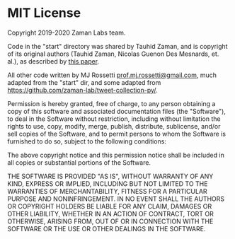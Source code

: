 
# MIT License

Copyright 2019-2020 Zaman Labs team.

Code in the "start" directory was shared by Tauhid Zaman, and is copyright of its original authors (Tauhid Zaman, Nicolas Guenon Des Mesnards, et. al.), as described by [this paper](https://arxiv.org/abs/1810.12398).

All other code written by MJ Rossetti <prof.mj.rossetti@gmail.com>, much adapted from the "start" dir, and some adapted from https://github.com/zaman-lab/tweet-collection-py/.

Permission is hereby granted, free of charge, to any person obtaining a copy of this software and associated documentation files (the "Software"), to deal in the Software without restriction, including without limitation the rights to use, copy, modify, merge, publish, distribute, sublicense, and/or sell copies of the Software, and to permit persons to whom the Software is furnished to do so, subject to the following conditions:

The above copyright notice and this permission notice shall be included in all copies or substantial portions of the Software.

THE SOFTWARE IS PROVIDED "AS IS", WITHOUT WARRANTY OF ANY KIND, EXPRESS OR IMPLIED, INCLUDING BUT NOT LIMITED TO THE WARRANTIES OF MERCHANTABILITY, FITNESS FOR A PARTICULAR PURPOSE AND NONINFRINGEMENT. IN NO EVENT SHALL THE AUTHORS OR COPYRIGHT HOLDERS BE LIABLE FOR ANY CLAIM, DAMAGES OR OTHER LIABILITY, WHETHER IN AN ACTION OF CONTRACT, TORT OR OTHERWISE, ARISING FROM, OUT OF OR IN CONNECTION WITH THE SOFTWARE OR THE USE OR OTHER DEALINGS IN THE SOFTWARE.
